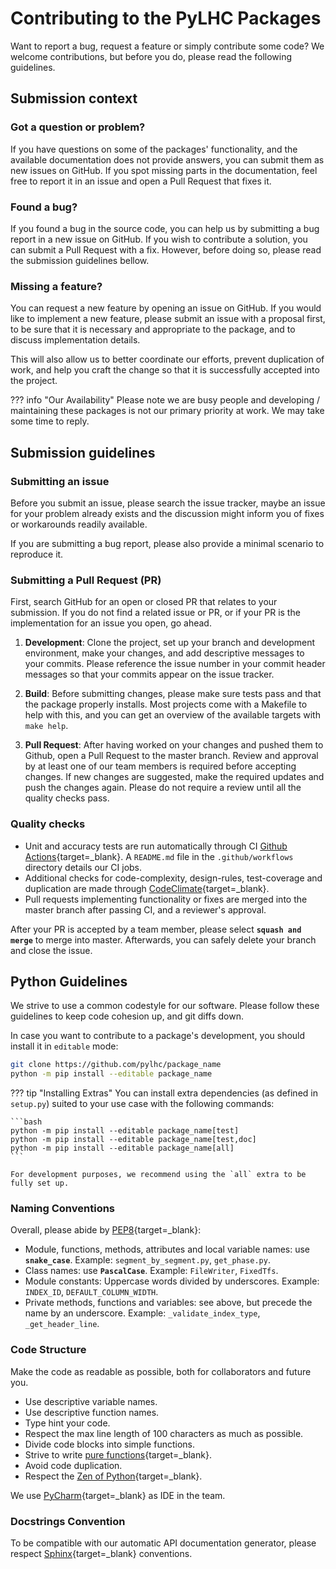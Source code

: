 # Contributing to the PyLHC Packages

Want to report a bug, request a feature or simply contribute some code?
We welcome contributions, but before you do, please read the following guidelines.

## Submission context

### Got a question or problem?

If you have questions on some of the packages' functionality, and the available documentation does not provide answers, you can submit them as new issues on GitHub.
If you spot missing parts in the documentation, feel free to report it in an issue and open a Pull Request that fixes it.

### Found a bug?

If you found a bug in the source code, you can help us by submitting a bug report in a new issue on GitHub.
If you wish to contribute a solution, you can submit a Pull Request with a fix.
However, before doing so, please read the submission guidelines bellow.

### Missing a feature?

You can request a new feature by opening an issue on GitHub.
If you would like to implement a new feature, please submit an issue with a proposal first, to be sure that it is necessary and appropriate to the package, and to discuss implementation details.

This will also allow us to better coordinate our efforts, prevent duplication of work, and help you craft the change so that it is successfully accepted into the project.

??? info "Our Availability"
    Please note we are busy people and developing / maintaining these packages is not our primary priority at work.
    We may take some time to reply.

## Submission guidelines

### Submitting an issue

Before you submit an issue, please search the issue tracker, maybe an issue for your problem already exists and the discussion might inform you of fixes or workarounds readily available.

If you are submitting a bug report, please also provide a minimal scenario to reproduce it.

### Submitting a Pull Request (PR)

First, search GitHub for an open or closed PR that relates to your submission.
If you do not find a related issue or PR, or if your PR is the implementation for an issue you open, go ahead.

1. **Development**: Clone the project, set up your branch and development environment, make your changes, and add descriptive messages to your commits.
  Please reference the issue number in your commit header messages so that your commits appear on the issue tracker.

2. **Build**: Before submitting changes, please make sure tests pass and that the package properly installs.
  Most projects come with a Makefile to help with this, and you can get an overview of the available targets with `make help`.

3. **Pull Request**: After having worked on your changes and pushed them to Github, open a Pull Request to the master branch.
  Review and approval by at least one of our team members is required before accepting changes.
  If new changes are suggested, make the required updates and push the changes again.
  Please do not require a review until all the quality checks pass.

### Quality checks

- Unit and accuracy tests are run automatically through CI [Github Actions][gh_actions]{target=_blank}.
  A `README.md` file in the `.github/workflows` directory details our CI jobs.
- Additional checks for code-complexity, design-rules, test-coverage and duplication are made through [CodeClimate][codeclimate]{target=_blank}.
- Pull requests implementing functionality or fixes are merged into the master branch after passing CI, and a reviewer's approval.

After your PR is accepted by a team member, please select **`squash and merge`** to merge into master.
Afterwards, you can safely delete your branch and close the issue.

## Python Guidelines

We strive to use a common codestyle for our software.
Please follow these guidelines to keep code cohesion up, and git diffs down.

In case you want to contribute to a package's development, you should install it in `editable` mode:

```bash
git clone https://github.com/pylhc/package_name
python -m pip install --editable package_name
```

??? tip "Installing Extras"
    You can install extra dependencies (as defined in `setup.py`) suited to your use case with the following commands:

    ```bash
    python -m pip install --editable package_name[test]
    python -m pip install --editable package_name[test,doc]
    python -m pip install --editable package_name[all]
    ```

    For development purposes, we recommend using the `all` extra to be fully set up.

### Naming Conventions

Overall, please abide by [PEP8][pep8]{target=_blank}:

- Module, functions, methods, attributes and local variable names: use **`snake_case`**.
  Example: `segment_by_segment.py`, `get_phase.py`.
- Class names: use **`PascalCase`**.
  Example: `FileWriter`, `FixedTfs`.
- Module constants: Uppercase words divided by underscores.
  Example: `INDEX_ID`, `DEFAULT_COLUMN_WIDTH`.
- Private methods, functions and variables: see above, but precede the name by an underscore.
  Example: `_validate_index_type`, `_get_header_line`.

### Code Structure

Make the code as readable as possible, both for collaborators and future you.

- Use descriptive variable names.
- Use descriptive function names.
- Type hint your code.
- Respect the max line length of 100 characters as much as possible.
- Divide code blocks into simple functions.
- Strive to write [pure functions][pure_functions]{target=_blank}.
- Avoid code duplication.
- Respect the [Zen of Python][zen_python]{target=_blank}.

We use [PyCharm][pycharm]{target=_blank} as IDE in the team.

### Docstrings Convention

To be compatible with our automatic API documentation generator, please respect [Sphinx][sphinx]{target=_blank} conventions.

[omc3_issues]: https://github.com/pylhc/omc3/issues/new
[gh_actions]: https://github.com/features/actions
[codeclimate]: https://codeclimate.com/
[pep8]: https://www.python.org/dev/peps/pep-0008/
[pure_functions]: https://en.wikipedia.org/wiki/Pure_function
[zen_python]: https://www.python.org/dev/peps/pep-0020/
[pycharm]: https://www.jetbrains.com/pycharm/
[sphinx]: https://www.sphinx-doc.org/en/master/
